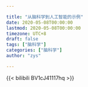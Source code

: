 ```yaml
---

title: "从脑科学到人工智能的示例"
date: 2020-05-08T00:00:00
lastmod: 2020-05-08T00:00:00
timezone: UTC+8
draft: false
tags: ["脑科学"]
categories: ["脑科学"]
author: "zys"

---
```



{{< bilibili BV1cJ41117hq >}}


